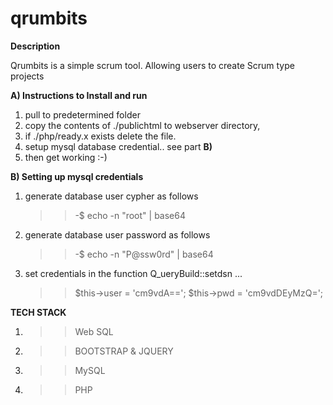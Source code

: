 # qrumbits
__Description__

Qrumbits is a simple scrum tool. Allowing users to create Scrum type projects 

__A) Instructions to Install and run__

1) pull to predetermined folder
2) copy the contents of ./publichtml to webserver directory,
3) if ./php/ready.x exists delete the file.
4) setup mysql database credential.. see part __B)__ 
5) then get working :-)

__B) Setting up mysql credentials__

1) generate database user cypher as follows
   >>-$ echo -n "root" | base64
2) generate database user password as follows
   >>-$ echo -n "P@ssw0rd" | base64
3) set credentials in the function Q_ueryBuild::setdsn
    ...
    >> $this->user = 'cm9vdA==';
    >> $this->pwd = 'cm9vdDEyMzQ=';

__TECH STACK__
1) >> Web SQL
2) >> BOOTSTRAP & JQUERY
3) >> MySQL
4) >> PHP

